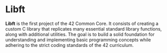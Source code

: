 # Libft

**Libft** is the first project of the 42 Common Core. It consists of creating a custom C library that replicates many essential standard library functions, along with additional utilities. The goal is to build a solid foundation for understanding and implementing basic programming concepts while adhering to the strict coding standards of the 42 curriculum.
